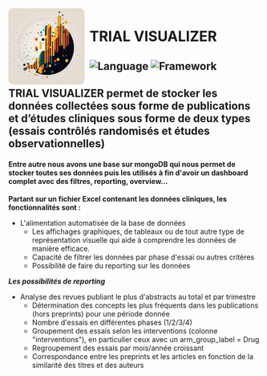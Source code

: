 <img  style="float: left; margin: 0 10px 0 0; " alt="" src="./others_ressources/icon_logo.png">

# **TRIAL VISUALIZER**

![Language](https://img.shields.io/badge/Language-Python-0052cf)
![Framework](https://img.shields.io/badge/Framework-Flask-yellow)
---

## TRIAL VISUALIZER permet de stocker les données collectées sous forme de publications et d’études cliniques sous forme de deux types (essais contrôlés randomisés et études observationnelles)

#### Entre autre nous avons une base sur mongoDB qui nous permet de stocker toutes ses données puis les utilisés à fin d'avoir un dashboard complet avec des filtres, reporting, overview...

__Partant sur un fichier Excel contenant les données cliniques, les fonctionnalités sont :__

* L'alimentation automatisée de la base de données 
    * Les affichages graphiques, de tableaux ou de tout autre type de représentation visuelle qui aide à comprendre les données de manière efficace.
    * Capacité de filtrer les données par phase d'essai ou autres critères
    * Possibilité de faire du reporting sur les données


***Les possibilités de reporting***
*  Analyse des revues publiant le plus d'abstracts au total et par trimestre
    *  Détermination des concepts les plus fréquents dans les publications (hors preprints) pour une période donnée
    *  Nombre d'essais en différentes phases (1/2/3/4)
    *  Groupement des essais selon les interventions (colonne "interventions"), en particulier ceux avec un arm_group_label = Drug
    *  Regroupement des essais par mois/année croissant
    *  Correspondance entre les preprints et les articles en fonction de la similarité des titres et des auteurs
